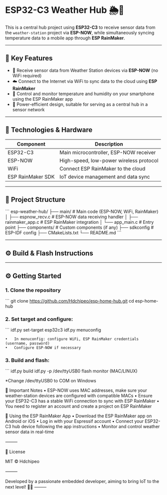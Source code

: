 # ESP32-C3 Weather Hub 🌦️📡

This is a central hub project using **ESP32-C3** to receive sensor data from the `weather-station` project via **ESP-NOW**, while simultaneously syncing temperature data to a mobile app through **ESP RainMaker**.

---

## 🚀 Key Features

- 📡 Receive sensor data from Weather Station devices via **ESP-NOW** (no WiFi required)
- ☁️ Connect to the Internet via WiFi to sync data to the cloud using **ESP RainMaker**
- 📲 Control and monitor temperature and humidity on your smartphone using the ESP RainMaker app
- 🔋 Power-efficient design, suitable for serving as a central hub in a sensor network

---

## 🧰 Technologies & Hardware

| Component         | Description                           |
|-------------------|-------------------------------------|
| ESP32-C3          | Main microcontroller, ESP-NOW receiver |
| ESP-NOW           | High-speed, low-power wireless protocol |
| WiFi              | Connect ESP RainMaker to the cloud  |
| ESP RainMaker SDK | IoT device management and data sync |

---

## 📁 Project Structure
\`\`\`
esp-weather-hub/
├── main/                  # Main code (ESP-NOW, WiFi, RainMaker)
│   ├── espnow_recv.c      # ESP-NOW data receiving handler
│   ├── rainmaker_app.c    # ESP RainMaker integration
│   └── app_main.c         # Entry point
├── components/            # Custom components (if any)
├── sdkconfig              # ESP-IDF config
├── CMakeLists.txt
└── README.md
\`\`\`

---

## ⚙️ Build & Flash Instructions

---

## ⚙️ Getting Started

### 1. Clone the repository

\`\`\`
git clone https://github.com/Hdchipeo/esp-home-hub.git
cd esp-home-hub

### 2. Set target and configure:

\`\`\`
idf.py set-target esp32c3
idf.py menuconfig

	•	In menuconfig: configure WiFi, ESP RainMaker credentials (username, password)
	•	Configure ESP-NOW if necessary

### 3. Build and flash:

\`\`\`
idf.py build
idf.py -p /dev/ttyUSB0 flash monitor (MAC/LINUX)


*Change /dev/ttyUSB0 to COM on Windows

🔧 Important Notes
	•	ESP-NOW uses MAC addresses, make sure your weather-station devices are configured with compatible MACs
	•	Ensure your ESP32-C3 has a stable WiFi connection to sync with ESP RainMaker
	•	You need to register an account and create a project on ESP RainMaker

📱 Using the ESP RainMaker App
	•	Download the ESP RainMaker app on Android or iOS
	•	Log in with your Espressif account
	•	Connect your ESP32-C3 hub device following the app instructions
	•	Monitor and control weather sensor data in real-time

⸻

📄 License

MIT © Hdchipeo

⸻

Developed by a passionate embedded developer, aiming to bring IoT to the next level! 🚀🤖
⸻
